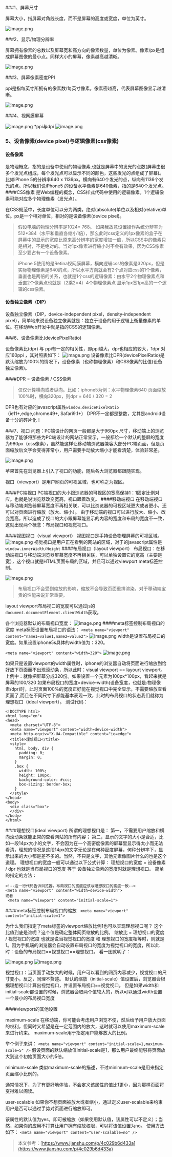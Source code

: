 ###1、屏幕尺寸

屏幕大小，指屏幕对角线长度，而不是屏幕的高度或宽度，单位为英寸。

![image.png](https://upload-images.jianshu.io/upload_images/6828981-6c9a607e9b8afdaa.png?imageMogr2/auto-orient/strip%7CimageView2/2/w/1240)

###2、显示/物理分辨率

屏幕拥有像素的总数以及屏幕宽和高方向的像素数量，单位为像素。像素/px是组成屏幕图像的最小点。同样大小的屏幕，像素越高越清晰。

![image.png](https://upload-images.jianshu.io/upload_images/6828981-dfc9b17dfca922f5.png?imageMogr2/auto-orient/strip%7CimageView2/2/w/1240)

###3、屏幕像素密度PPI

ppi是指每英寸所拥有的像素数/每英寸像素。像素密越高，代表屏幕图像显示越清晰。

![image.png](https://upload-images.jianshu.io/upload_images/6828981-e14d4358f3f9022c.png?imageMogr2/auto-orient/strip%7CimageView2/2/w/1240)

###4、视网膜屏幕

![image.png](https://upload-images.jianshu.io/upload_images/6828981-e6b8d1f1732ad9d4.png?imageMogr2/auto-orient/strip%7CimageView2/2/w/1240)
*ppi与dpi
![image.png](https://upload-images.jianshu.io/upload_images/6828981-a0c4bd40a3582253.png?imageMogr2/auto-orient/strip%7CimageView2/2/w/1240)

### 5、设备像素(device pixel)与逻辑像素(css像素)

#### 设备像素

 是物理概念，指的是设备中使用的物理像素,也就是屏幕中的发光的点数(屏幕由很多个发光点组成，每个发光点可以显示不同的颜色，这些发光的点组成了屏幕)。
比如iPhone 5的分辨率640 x 1136px。横向有640个发光的点，纵向有1136个发光的点。所以我们说iPhone5 的设备水平像素是640像素，指的是640个发光点。
####CSS像素
是Web编程的概念，CSS样式代码中使用的逻辑像素。1个逻辑像素可能对应多个物理像素（发光点）。

在CSS规范中，长度单位可以分为两类，绝对(absolute)单位以及相对(relative)单位。px是一个相对单位，相对的是设备像素(device pixel)。

>假设电脑的物理分辨率是1024* 768。 如果我故意设置操作系统分辨率为512*384（水平和垂直各缩小1倍），那么此时css定义的1px像素的盒子在屏幕中的显示的宽度比原来高分辨率的宽度增加一倍，所以CSS中的像素只是相对，不是绝对的。当对1px像素进行缩小时不会有效果，因为CSS像素至少要占有一个设备像素。

>iPhone 5使用的是Retina视网膜屏幕，横向逻辑css的像素是320px，但是实际物理像素是640的点，所以水平方向就会有2个点对应css的1个像素，垂直也是两倍的关系，也就是1个css的逻辑像素：由水平2个物理像素点和垂直2个像素点也就是（2乘2=4）4个物理像素点  显示1px宽1px高的一个逻辑的css像素。

#### 设备独立像素（DIP）
设备独立像素（DIP，device-independent pixel，density-independent pixel），简单地来说设备独立像素就是：独立于设备的用于逻辑上衡量像素的单位。在移动Web开发中就是指的CSS的逻辑像素。

###6、设备像素比(devicePixelRatio)

设备像素比(dpr) 与 ppi有一定的相关性，即ppi越大，dpr也相应的较大，1dpr 对应160ppi ，其对照表如下：
![image.png](https://upload-images.jianshu.io/upload_images/6828981-a347525eacd43c6d.png?imageMogr2/auto-orient/strip%7CimageView2/2/w/1240)
设备像素比DPR(devicePixelRatio)是默认缩放为100%的情况下，设备像素（也称物理像素）和CSS像素的比值(设备独立像素)。

####DPR = 设备像素 / CSS像素
>仅仅计算横向或者纵向。比如：iphone5为例：水平物理像素640  页面缩放100%时，横向320px，则dpr = 640 / 320 = 2

DPR也有对应的javascript属性`window.devicePixelRatio `（ie11+,edge,chrome49+, Safari9.1+）
DPR不一定都是整数，尤其是android设备十分的碎片化！

###7、视口
问题：PC端设计的网页一般都是大于960px 尺寸，移动端上的浏览器为了能够将那些为PC端设计的网站正常显示，一般都给一个默认的整屏的宽度为980px（css像素），虽然能这样让移动端浏览器兼容大部分PC端页面，但是页面缩放后文字会变得非常小，用户需要手动放大缩小才能看清楚，体验非常差。

![image.png](https://upload-images.jianshu.io/upload_images/6828981-2d28fcaffe48d2b1.png?imageMogr2/auto-orient/strip%7CimageView2/2/w/1240)

苹果首先在浏览器上引入了视口的功能，随后各大浏览器都跟随实现。

视口（viewport）是用户网页的可视区域，也可称之为视区。

####PC端视口
PC端视口的大小跟浏览器的可视区的宽高保持1：1固定比例对应。也就是说浏览器改变宽高，视口跟着改变。
####移动端视口
在移动端视口与移动端浏览器屏幕宽度不再相关联，可以比浏览器的可视区域更大或者更小，还可以对页面进行缩放（放大、缩小）。
由于移动端的视口可以进行放大、缩小、改变宽高，所以造成了视口的大小跟屏幕能显示的内容的宽度和布局的宽度不一致，这就出现两个概念：布局视口和视觉视口。

####视图视口（visual viewport）
视图视口是手持设备物理屏幕的可视区域。
![image.png](https://upload-images.jianshu.io/upload_images/6828981-97989b73fdaf31c9.png?imageMogr2/auto-orient/strip%7CimageView2/2/w/1240)
视觉视口是用户正在看到的网站的区域，对于的javascript属性是`window.innerWidth/Height`
####布局视口（layout viewport）
布局视口：在移动端视口与移动端浏览器屏幕宽度不再相关联，可以单独设置它的宽高（主要是宽），这个视口就是HTML页面布局的区域，并且可以通过viewport meta标签控制。

![image.png](https://upload-images.jianshu.io/upload_images/6828981-5533df687a6659f8.png?imageMogr2/auto-orient/strip%7CimageView2/2/w/1240)

>布局视口不会受到缩放的影响，缩放不会导致页面重排渲染，对于移动端宝贵的性能来说非常重要。

layout viewport布局视口的宽度可以通过js的`document.documentElement.clientWidth`获取。

各个浏览器默认的布局视口宽度：
![image.png](https://upload-images.jianshu.io/upload_images/6828981-136b41c1f100684c.png?imageMogr2/auto-orient/strip%7CimageView2/2/w/1240)
####meta标签控制布局视口的宽度
meta标签设置布局视口的语法：
`<meta name="viewport" content="name1=value1,name2=value2">`
![image.png](https://upload-images.jianshu.io/upload_images/6828981-0e27e171a8692b96.png?imageMogr2/auto-orient/strip%7CimageView2/2/w/1240)
width是设置布局视口的宽度。如果设置iphone5s具体的width值为：320。

`<meta name="viewport" content="width=320">`
![image.png](https://upload-images.jianshu.io/upload_images/6828981-213c3d493b334c80.png?imageMogr2/auto-orient/strip%7CimageView2/2/w/1240)

如果只是设置viewport的width属性时，iphone的浏览器自动将页面进行缩放到恰好放下页面而不出现滚动条，所以此时：visual viewport == layourt viewport。
上例中：就像把屏幕分成320份。如果设置一个元素为100px*100px，看起来就是屏幕的100/320
如果布局视口的宽度=device-width(设备宽度，也就是:物理像素/dpr)时，此时页面100%的宽度正好能在视觉视口中完全显示，不需要缩放查看页面了,而且在不同尺寸下都能基本表现一致，此时的布局视口的状态我们就称为理想视口（ideal viewport）。
测试代码：

```
<!DOCTYPE html>
<html lang="en">
<head>
  <meta charset="UTF-8">
  <meta name="viewport" content="width=device-width">
  <meta http-equiv="X-UA-Compatible" content="ie=edge">
  <title>理想视口</title>
  <style>
    html, body, div {
      padding: 0;
      margin: 0;
    }
    .box {
      width: 100%;
      height: 100px;
      background-color: #ccc;
      box-sizing: border-box;
    }
  </style>
</head>
<body>
  <div class="box">
  </div>
</body>
</html>
```
####理想视口(ideal viewport)
所谓的理想视口是：
第一，不需要用户缩放和横向滚动条就能正常的查看网站的所有内容；
第二，显示的文字的大小是合适，比如一段14px大小的文字，不会因为在一个高密度像素的屏幕里显示得太小而无法看清，理想的情况是这段14px的文字无论是在何种密度屏幕，何种分辨率下，显示出来的大小都是差不多的。当然，不只是文字，其他元素像图片什么的也是这个道理。
理想视口的宽度一般可以通过以下公式计算：
理想视口的宽度 = 设备像素 / dpr
也就是当布局视口的宽度 等于 设备独立像素的宽度时就是理想视口。
简单的指定的方法：
```
<!--这一行代码告诉浏览器，布局视口的宽度应该与理想视口的宽度一致--> 
<meta name="viewport" content="width=device-width">
或者
 <meta name="viewport" content="initial-scale=1">
```
####meta标签控制布局视口的缩放
` <meta name="viewport" content="initial-scale=1">`

为什么我们指定了meta标签的viewport缩放比例1也可以实现理想视口呢？
这个比值到底是谁呢？这个值是确定整体网页缩放的比例。
缩放比 = 理想视口的宽度 / 视觉视口的宽度
也就是说当视觉视口的宽度 和  理想视口的宽度相等时，则就是1。因为手机端的浏览器会自动设置布局视口的宽度为视觉视口的宽度，所以此时：设备的布局视口==视觉视口==理想视口。
看一图就明了：

![image.png](https://upload-images.jianshu.io/upload_images/6828981-738955eeacc058f7.png?imageMogr2/auto-orient/strip%7CimageView2/2/w/1240)
![image.png](https://upload-images.jianshu.io/upload_images/4393631-822d06f750903bf4.gif?imageMogr2/auto-orient/strip%7CimageView2/2/w/594/format/webp)

视觉视口：当页面手动放大的时候，用户可以看到的网页内容减少，视觉视口的尺寸变小。反之，同理不赘述。
默认的缩放（initial-scale）值设置后，浏览器会根据理想视口计算出视觉视口，并设置布局视口==视觉视口。
但是如果width和initial-scale都设置的时候，浏览器会取两个值较大的，所以可以通过width设置一个最小的布局视口宽度

####viewport的其他设置

maximum-scale
在移动端，你可能会考虑用户浏览不便，然后给予用户放大页面的权利，但同时又希望是在一定范围内的放大，这时就可以使用maximum-scale来进行约束。
maximum-scale用于指定用户能够放大的比例。

举个例子来讲：
`<meta name="viewport" content="initial-scale=1,maximum-scale=5" />`
假设页面的默认缩放值initial-scale是1，那么用户最终能够将页面放大到这个初始页面大小的5倍。

minimum-scale
类似maximum-scale的描述，不过minimum-scale是用来指定页面缩小比例的。

通常情况下，为了有更好地体验，不会定义该属性的值比1更小，因为那样页面将变得难以阅读。

user-scalable
如果你不想页面被放大或者缩小，通过定义user-scalable来约束用户是否可以通过手势对页面进行缩放即可。

该属性的默认值为yes，即可被缩放（如果使用默认值，该属性可以不定义）；当然，如果你的应用不打算让用户拥有缩放权限，可以将该值设置为no。
使用方法如下：
`<meta name="viewport" content="user-scalable=no" />`

>本文参考：[https://www.jianshu.com/p/4c029b6d433a](https://www.jianshu.com/p/4c029b6d433a)




